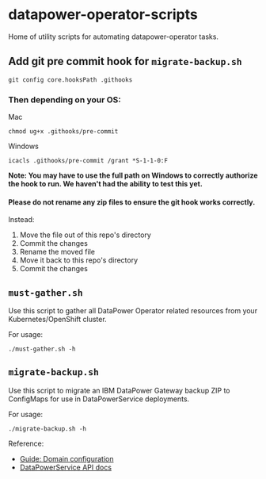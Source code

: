 # datapower-operator-scripts

Home of utility scripts for automating datapower-operator tasks.

## Add git pre commit hook for `migrate-backup.sh`

```
git config core.hooksPath .githooks
```

### Then depending on your OS:

Mac
```
chmod ug+x .githooks/pre-commit
```

Windows
```
icacls .githooks/pre-commit /grant *S-1-1-0:F
```
**Note: You may have to use the full path on Windows to correctly authorize the hook to run.  We haven't had the ability to test this yet.**

#### Please do not rename any zip files to ensure the git hook works correctly.

Instead:
1. Move the file out of this repo's directory
2. Commit the changes
3. Rename the moved file
4. Move it back to this repo's directory
5. Commit the changes

## `must-gather.sh`

Use this script to gather all DataPower Operator related resources from your Kubernetes/OpenShift cluster.

For usage:

```
./must-gather.sh -h
```

## `migrate-backup.sh`

Use this script to migrate an IBM DataPower Gateway backup ZIP to ConfigMaps for use in DataPowerService deployments.

For usage:

```
./migrate-backup.sh -h
```

Reference:

- [Guide: Domain configuration](https://ibm.github.io/datapower-operator-doc/guides/domain-configuration)
- [DataPowerService API docs](https://ibm.github.io/datapower-operator-doc/apis/datapowerservice/v1beta3)
